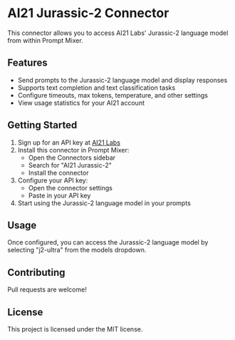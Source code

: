 # AI21 Jurassic-2 Connector

This connector allows you to access AI21 Labs' Jurassic-2 language model from within Prompt Mixer.

## Features

- Send prompts to the Jurassic-2 language model and display responses
- Supports text completion and text classification tasks
- Configure timeouts, max tokens, temperature, and other settings
- View usage statistics for your AI21 account

## Getting Started

1. Sign up for an API key at [AI21 Labs](https://www.ai21.com/)
2. Install this connector in Prompt Mixer:
    - Open the Connectors sidebar
    - Search for "AI21 Jurassic-2"
    - Install the connector
3. Configure your API key:
    - Open the connector settings
    - Paste in your API key
4. Start using the Jurassic-2 language model in your prompts

## Usage

Once configured, you can access the Jurassic-2 language model by selecting "j2-ultra" from the models dropdown.

## Contributing

Pull requests are welcome!

## License

This project is licensed under the MIT license.

